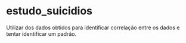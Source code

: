 # estudo_suicidios
Utilizar dos dados obtidos para identificar correlação entre os dados e tentar identificar um padrão.
